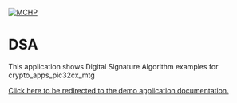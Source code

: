 
[![MCHP](https://www.microchip.com/ResourcePackages/Microchip/assets/dist/images/logo.png)](https://www.microchip.com)

# DSA

This application shows Digital Signature Algorithm examples for crypto_apps_pic32cx_mtg

[Click here to be redirected to the demo application documentation.](https://onlinedocs.microchip.com/oxy/GUID-09251AF5-BCD7-427A-ACCD-98C7C2FE3879-en-US-3/GUID-D0624B1C-31D1-4B88-AF26-FE5CDFD31904.html)

